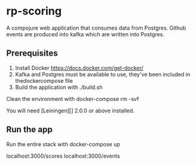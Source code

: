 # rp-scoring

A compojure web application that consumes data from Postgres. Github events are produced into kafka which are written into Postgres.

## Prerequisites

1. Install Docker https://docs.docker.com/get-docker/
2. Kafka and Postgres must be available to use, they've been included in thedockercompose file
3. Build the application with ./build.sh

Clean the environment with
docker-compose rm -svf

You will need [Leiningen][] 2.0.0 or above installed.

## Run the app

 Run the entire stack with docker-compose up

localhost:3000/scores
localhost:3000/events